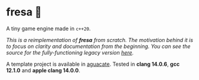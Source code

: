 # fresa :strawberry:

A tiny game engine made in `c++20`.

_This is a reimplementation of **fresa** from scratch. The motivation behind it is to focus on clarity and documentation from the beginning. You can see the source for the fully-functioning legacy version [here](https://github.com/josekoalas/fresa-legacy)._ 

A template project is available in [aguacate](https://github.com/josekoalas/aguacate). Tested in **clang 14.0.6**, **gcc 12.1.0** and **apple clang 14.0.0**.
